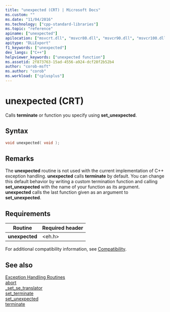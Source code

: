 ```yaml
---
title: "unexpected (CRT) | Microsoft Docs"
ms.custom: ""
ms.date: "11/04/2016"
ms.technology: ["cpp-standard-libraries"]
ms.topic: "reference"
apiname: ["unexpected"]
apilocation: ["msvcrt.dll", "msvcr80.dll", "msvcr90.dll", "msvcr100.dll", "msvcr100_clr0400.dll", "msvcr110.dll", "msvcr110_clr0400.dll", "msvcr120.dll", "msvcr120_clr0400.dll", "ucrtbase.dll"]
apitype: "DLLExport"
f1_keywords: ["unexpected"]
dev_langs: ["C++"]
helpviewer_keywords: ["unexpected function"]
ms.assetid: 2f873763-15ad-4556-a924-dcf28f2b52b4
author: "corob-msft"
ms.author: "corob"
ms.workload: ["cplusplus"]
---
```

# unexpected (CRT)

Calls **terminate** or function you specify using **set_unexpected**.

## Syntax

```C
void unexpected( void );
```

## Remarks

The **unexpected** routine is not used with the current implementation of C++ exception handling. **unexpected** calls **terminate** by default. You can change this default behavior by writing a custom termination function and calling **set_unexpected** with the name of your function as its argument. **unexpected** calls the last function given as an argument to **set_unexpected**.

## Requirements

|Routine|Required header|
|-------------|---------------------|
|**unexpected**|\<eh.h>|

For additional compatibility information, see [Compatibility](../../c-runtime-library/compatibility.md).

## See also

[Exception Handling Routines](../../c-runtime-library/exception-handling-routines.md)<br/>
[abort](abort.md)<br/>
[_set_se_translator](set-se-translator.md)<br/>
[set_terminate](set-terminate-crt.md)<br/>
[set_unexpected](set-unexpected-crt.md)<br/>
[terminate](terminate-crt.md)<br/>
